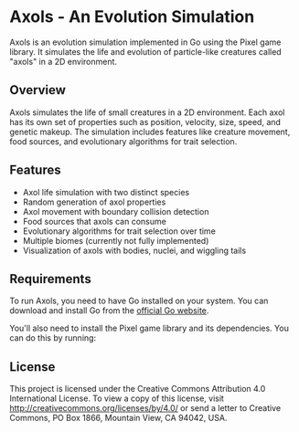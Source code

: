 # Axols - An Evolution Simulation

Axols is an evolution simulation implemented in Go using the Pixel game library. It simulates the life and evolution of particle-like creatures called "axols" in a 2D environment.

## Overview

Axols simulates the life of small creatures in a 2D environment. Each axol has its own set of properties such as position, velocity, size, speed, and genetic makeup. The simulation includes features like creature movement, food sources, and evolutionary algorithms for trait selection.

## Features

- Axol life simulation with two distinct species
- Random generation of axol properties
- Axol movement with boundary collision detection
- Food sources that axols can consume
- Evolutionary algorithms for trait selection over time
- Multiple biomes (currently not fully implemented)
- Visualization of axols with bodies, nuclei, and wiggling tails

## Requirements

To run Axols, you need to have Go installed on your system. You can download and install Go from the [official Go website](https://golang.org/).

You'll also need to install the Pixel game library and its dependencies. You can do this by running:

## License

This project is licensed under the Creative Commons Attribution 4.0 International License. To view a copy of this license, visit http://creativecommons.org/licenses/by/4.0/ or send a letter to Creative Commons, PO Box 1866, Mountain View, CA 94042, USA.